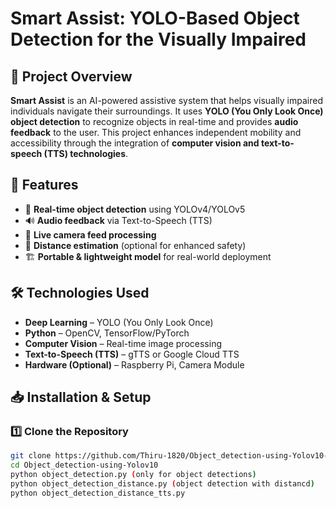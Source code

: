 # Smart Assist: YOLO-Based Object Detection for the Visually Impaired

## 📌 Project Overview
**Smart Assist** is an AI-powered assistive system that helps visually impaired individuals navigate their surroundings. It uses **YOLO (You Only Look Once) object detection** to recognize objects in real-time and provides **audio feedback** to the user. This project enhances independent mobility and accessibility through the integration of **computer vision and text-to-speech (TTS) technologies**.

## 🚀 Features
- 🎯 **Real-time object detection** using YOLOv4/YOLOv5  
- 🔊 **Audio feedback** via Text-to-Speech (TTS)  
- 🎥 **Live camera feed processing**  
- 📏 **Distance estimation** (optional for enhanced safety)  
- 🏗️ **Portable & lightweight model** for real-world deployment  

## 🛠️ Technologies Used
- **Deep Learning** – YOLO (You Only Look Once)  
- **Python** – OpenCV, TensorFlow/PyTorch  
- **Computer Vision** – Real-time image processing  
- **Text-to-Speech (TTS)** – gTTS or Google Cloud TTS  
- **Hardware (Optional)** – Raspberry Pi, Camera Module  

## 📥 Installation & Setup
### 1️⃣ Clone the Repository  
```bash
git clone https://github.com/Thiru-1820/Object_detection-using-Yolov10-.git
cd Object_detection-using-Yolov10
python object_detection.py (only for object detections)
python object_detection_distance.py (object detection with distancd)
python object_detection_distance_tts.py 
